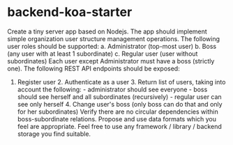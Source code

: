 # backend-koa-starter

Create a tiny server app based on Nodejs. The app should implement simple organization user structure management operations. The following user roles should be supported:
a. Administrator (top-most user) b. Boss (any user with at least 1 subordinate) c. Regular user (user without subordinates)
Each user except Administrator must have a boss (strictly one).
The following REST API endpoints should be exposed:
1. Register user 2. Authenticate as a user 3. Return list of users, taking into account the following: - administrator should see everyone - boss should see herself and all subordinates (recursively) - regular user can see only herself 4. Change user's boss (only boss can do that and only for her subordinates)
Verify there are no circular dependencies within boss-subordinate relations.
Propose and use data formats which you feel are appropriate.
Feel free to use any framework / library / backend storage you find suitable.

